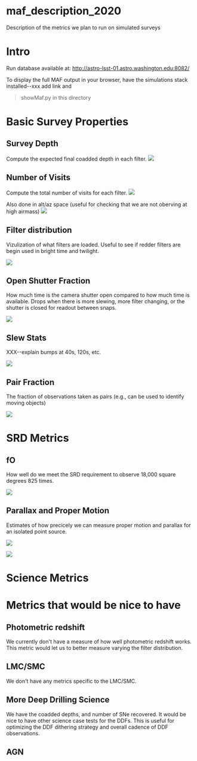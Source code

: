 # maf_description_2020
Description of the metrics we plan to run on simulated surveys


# Intro

Run database available at:  http://astro-lsst-01.astro.washington.edu:8082/

To display the full MAF output in your browser, have the simulations stack installed--xxx add link and

> showMaf.py in this directory


# Basic Survey Properties

## Survey Depth

Compute the expected final coadded depth in each filter. 
![](glance/thumb.baseline_v1_4_10yrs_CoaddM5_r_HEAL_SkyMap.png=200x)

## Number of Visits

Compute the total number of visits for each filter.
![](glance/thumb.baseline_v1_4_10yrs_Count_observationStartMJD_r_HEAL_SkyMap.png)

Also done in alt/az space (useful for checking that we are not oberving at high airmass)
![](glance/thumb.baseline_v1_4_10yrs_Nvisits_as_function_of_Alt_Az_r_HEAL_SkyMap.png)

## Filter distribution

Vizulization of what filters are loaded. Useful to see if redder filters are begin used in bright time and twilight.

![](glance/thumb.baseline_v1_4_10yrs_Hourglass_year_0-1_HOUR_Hourglass.png)

## Open Shutter Fraction

How much time is the camera shutter open compared to how much time is available. Drops when there is more slewing, more filter changing, or the shutter is closed for readout between snaps.

![](glance/thumb.baseline_v1_4_10yrs_OpenShutterFraction_ONED_BinnedData.png)

## Slew Stats

XXX--explain bumps at 40s, 120s, etc. 

![](thumb.baseline_v1_4_10yrs_Slew_Time_Histogram_All_visits_ONED_BinnedData.png)

## Pair Fraction

The fraction of observations taken as pairs (e.g., can be used to identify moving objects)

![](glance/thumb.baseline_v1_4_10yrs_PairFraction_g_or_r_or_i_HEAL_SkyMap.png)

# SRD Metrics

## fO

How well do we meet the SRD requirement to observe 18,000 square degrees 825 times.

![](glance/thumb.baseline_v1_4_10yrs_fO_All_visits_HEAL_FO.png)

## Parallax and Proper Motion

Estimates of how precicely we can measure proper motion and parallax for an isolated point source.

![](glance/thumb.baseline_v1_4_10yrs_parallax_HEAL_SkyMap.png)

![](glance/thumb.baseline_v1_4_10yrs_properMotion_HEAL_SkyMap.png)


# Science Metrics



# Metrics that would be nice to have

## Photometric redshift

We currently don't have a measure of how well photometric redshift works. This metric would let us to better measure varying the filter distribution.

## LMC/SMC

We don't have any metrics specific to the LMC/SMC. 

## More Deep Drilling Science

We have the coadded depths, and number of SNe recovered. It would be nice to have other science case tests for the DDFs. This is useful for optimizing the DDF dithering strategy and overall cadence of DDF observations.

## AGN

